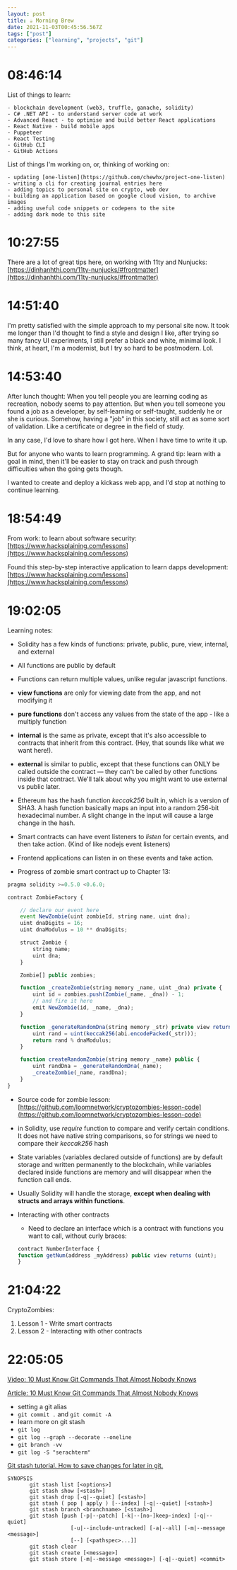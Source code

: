 ```yaml
---
layout: post
title: ☕ Morning Brew
date: 2021-11-03T00:45:56.567Z
tags: ["post"]
categories: ["learning", "projects", "git"]
---
```


<!-- cSpell:disable -->

# 08:46:14

List of things to learn:

```
- blockchain development (web3, truffle, ganache, solidity)
- C# .NET API - to understand server code at work
- Advanced React - to optimise and build better React applications
- React Native - build mobile apps
- Puppeteer
- React Testing
- GitHub CLI
- GitHub Actions
```

List of things I'm working on, or, thinking of working on:

```
- updating [one-listen](https://github.com/chewhx/project-one-listen)
- writing a cli for creating journal entries here
- adding topics to personal site on crypto, web dev
- building an application based on google cloud vision, to archive images
- adding useful code snippets or codepens to the site
- adding dark mode to this site
```

# 10:27:55

There are a lot of great tips here, on working with 11ty and Nunjucks: [https://dinhanhthi.com/11ty-nunjucks/#frontmatter](https://dinhanhthi.com/11ty-nunjucks/#frontmatter)

# 14:51:40

I'm pretty satisfied with the simple approach to my personal site now. It took me longer than I'd thought to find a style and design I like, after trying so many fancy UI experiments, I still prefer a black and white, minimal look. I think, at heart, I'm a modernist, but I try so hard to be postmodern. Lol.

# 14:53:40

After lunch thought: When you tell people you are learning coding as recreation, nobody seems to pay attention. But when you tell someone you found a job as a developer, by self-learning or self-taught, suddenly he or she is curious. Somehow, having a "job" in this society, still act as some sort of validation. Like a certificate or degree in the field of study.

In any case, I'd love to share how I got here. When I have time to write it up.

But for anyone who wants to learn programming. A grand tip: learn with a goal in mind, then it'll be easier to stay on track and push through difficulties when the going gets though.

I wanted to create and deploy a kickass web app, and I'd stop at nothing to continue learning.

# 18:54:49

From work: to learn about software security: [https://www.hacksplaining.com/lessons](https://www.hacksplaining.com/lessons)

Found this step-by-step interactive application to learn dapps development: [https://www.hacksplaining.com/lessons](https://www.hacksplaining.com/lessons)

# 19:02:05

Learning notes:

- Solidity has a few kinds of functions: private, public, pure, view, internal, and external
- All functions are public by default
- Functions can return multiple values, unlike regular javascript functions.
- **view functions** are only for viewing date from the app, and not modifying it
- **pure functions** don't access any values from the state of the app - like a multiply function
- **internal** is the same as private, except that it's also accessible to contracts that inherit from this contract. (Hey, that sounds like what we want here!).
- **external** is similar to public, except that these functions can ONLY be called outside the contract — they can't be called by other functions inside that contract. We'll talk about why you might want to use external vs public later.

- Ethereum has the hash function _keccak256_ built in, which is a version of SHA3. A hash function basically maps an input into a random 256-bit hexadecimal number. A slight change in the input will cause a large change in the hash.

- Smart contracts can have event listeners to _listen_ for certain events, and then take action. (Kind of like nodejs event listeners)
- Frontend applications can listen in on these events and take action.

- Progress of zombie smart contract up to Chapter 13:

```javascript
pragma solidity >=0.5.0 <0.6.0;

contract ZombieFactory {

    // declare our event here
    event NewZombie(uint zombieId, string name, uint dna);
    uint dnaDigits = 16;
    uint dnaModulus = 10 ** dnaDigits;

    struct Zombie {
        string name;
        uint dna;
    }

    Zombie[] public zombies;

    function _createZombie(string memory _name, uint _dna) private {
        uint id = zombies.push(Zombie(_name, _dna)) - 1;
        // and fire it here
        emit NewZombie(id, _name, _dna);
    }

    function _generateRandomDna(string memory _str) private view returns (uint) {
        uint rand = uint(keccak256(abi.encodePacked(_str)));
        return rand % dnaModulus;
    }

    function createRandomZombie(string memory _name) public {
        uint randDna = _generateRandomDna(_name);
        _createZombie(_name, randDna);
    }
}
```

- Source code for zombie lesson: [https://github.com/loomnetwork/cryptozombies-lesson-code](https://github.com/loomnetwork/cryptozombies-lesson-code)

- in Solidity, use _require_ function to compare and verify certain conditions. It does not have native string comparisons, so for strings we need to compare their _keccak256_ hash
- State variables (variables declared outside of functions) are by default storage and written permanently to the blockchain, while variables declared inside functions are memory and will disappear when the function call ends.
- Usually Solidity will handle the storage, **except when dealing with structs and arrays within functions**.

- Interacting with other contracts
  - Need to declare an interface which is a contract with functions you want to call, without curly braces:
  ```javascript
  contract NumberInterface {
  function getNum(address _myAddress) public view returns (uint);
  }
  ```

# 21:04:22

CryptoZombies:

1. Lesson 1 - Write smart contracts
2. Lesson 2 - Interacting with other contracts

# 22:05:05

[Video: 10 Must Know Git Commands That Almost Nobody Knows](https://youtu.be/mnmYwRoSisg)

[Article: 10 Must Know Git Commands That Almost Nobody Knows](https://blog.webdevsimplified.com/2021-10/advanced-git-commands/)

- setting a git alias
- `git commit .` and `git commit -A`
- learn more on git stash
- `git log`
- `git log --graph --decorate --oneline`
- `git branch -vv`
- `git log -S "serachterm"`

[Git stash tutorial. How to save changes for later in git.](https://youtu.be/-aPoRU5W8lA)

```
SYNOPSIS
       git stash list [<options>]
       git stash show [<stash>]
       git stash drop [-q|--quiet] [<stash>]
       git stash ( pop | apply ) [--index] [-q|--quiet] [<stash>]
       git stash branch <branchname> [<stash>]
       git stash [push [-p|--patch] [-k|--[no-]keep-index] [-q|--quiet]
                    [-u|--include-untracked] [-a|--all] [-m|--message <message>]
                    [--] [<pathspec>...]]
       git stash clear
       git stash create [<message>]
       git stash store [-m|--message <message>] [-q|--quiet] <commit>
```
